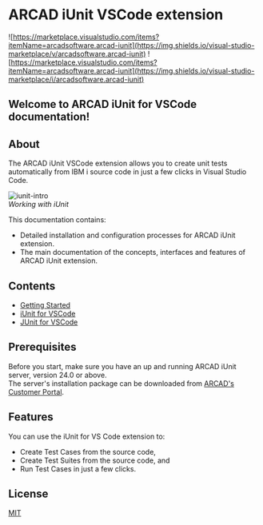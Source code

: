 # ARCAD iUnit VSCode extension
<!-- Version numbers not correctly diplayed -->
![https://marketplace.visualstudio.com/items?itemName=arcadsoftware.arcad-iunit](https://img.shields.io/visual-studio-marketplace/v/arcadsoftware.arcad-iunit)
![https://marketplace.visualstudio.com/items?itemName=arcadsoftware.arcad-iunit](https://img.shields.io/visual-studio-marketplace/i/arcadsoftware.arcad-iunit)

## Welcome to ARCAD iUnit for VSCode documentation!

<!-- About the iUnit VScode Extension -->
## About
The ARCAD iUnit VSCode extension allows you to create unit tests automatically from IBM i source code in just a few clicks in Visual Studio Code.

![iunit-intro](../media/iunit-intro.png)  
_Working with iUnit_

This documentation contains:
- Detailed installation and configuration processes for ARCAD iUnit extension.  
- The main documentation of the concepts, interfaces and features of ARCAD iUnit extension.

## Contents
- [Getting Started](pages/getting-started.md)
- [iUnit for VSCode](pages/getting-started.md)
- [JUnit for VSCode](pages/getting-started.md)

<!-- Prerequisites -->
## Prerequisites
Before you start, make sure you have an up and running ARCAD iUnit server, version 24.0 or above.  
The server's installation package can be downloaded from [ARCAD's Customer Portal](https://portal.arcadsoftware.com/).

<!-- Installation
## Installation
### Install the VSCode Extension (Using VSIX File)
1. Download and install the `ARCAD-iUnit` extension from [VSCode Marketplace](https://marketplace.visualstudio.com/items?itemName=arcadsoftware.arcad-iunit).
2. Open Visual Studio Code.
3. Navigate to the Extensions view by clicking on the Extensions icon in the sidebar or pressing Ctrl+Shift+X.

![Extensions](../media/extensions.png)

4. Click the three dot icon (...) in the upper-right corner of the Extensions view and select "Install from VSIX."

![Install from VSIX](../media/install-from-vsix.png)

5. Locate and select the downloaded VSIX file.

![Select VSIX](../media/select-vsix.png)

6. Click the "Install" button to install the extension.

![Install](../media/install.png) -->

<!-- ### Add the Required AFS Server Configuration

After installation, open your project or workspace in Visual Studio Code.

Access the extension's settings by clicking on the gear icon in the bottom left corner (Settings) and then selecting "Extensions" > "iUnit Extension."

![Settings](../media/settings.png)

Enter the required AFS server configuration, including Server address, Port, Host Name , Trace and other required fields.

![Settings](../media/settings.png)

### Connect to AFS

Once the configuration is set, click the "Connect" button in the iUnitExtension panel.

This will establish a connection to the AFS server using the provided configuration.

![Connect](../media/connect.png)

Note* : For a detailed walkthrough of iUnit, refer to the Visual Studio Code Walkthrough by clicking on Get Started.

![Get Started](../media/get-started.png) -->

<!-- Features -->
## Features
You can use the iUnit for VS Code extension to:
- Create Test Cases from the source code,  
- Create Test Suites from the source code, and
- Run Test Cases in just a few clicks.

<!-- images 
![Create Test Cases](../media/create-test-cases.png)
![Create Test Suites](../media/create-test-suites.png)
![Run Test Cases](../media/run-test-cases.png)
-->

<!-- License (??) -->
## License
[MIT](https://choosealicense.com/licenses/mit/)